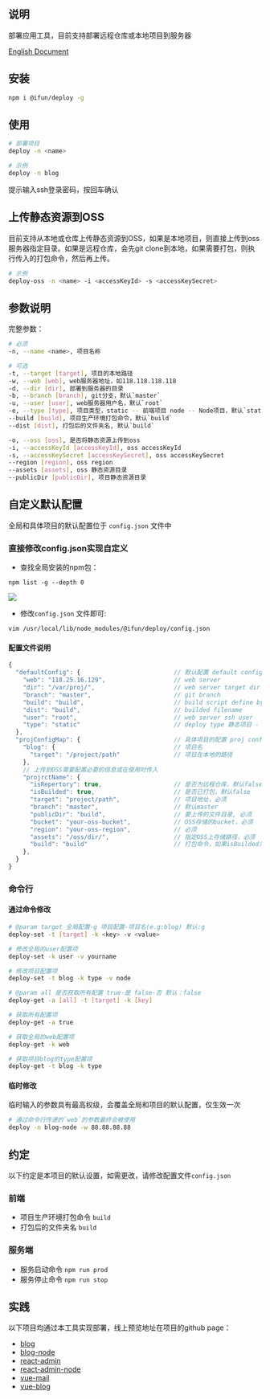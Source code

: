 ## 说明

部署应用工具，目前支持部署远程仓库或本地项目到服务器

[English Document](https://github.com/weihomechen/deploy-tool/blob/master/README-en.md)

## 安装

```sh
npm i @ifun/deploy -g
```

## 使用

```sh
# 部署项目
deploy -n <name>

# 示例
deploy -n blog
```

提示输入ssh登录密码，按回车确认

## 上传静态资源到OSS

目前支持从本地或仓库上传静态资源到OSS，如果是本地项目，则直接上传到oss服务器指定目录。如果是远程仓库，会先git clone到本地，如果需要打包，则执行传入的打包命令，然后再上传。

```sh
# 示例
deploy-oss -n <name> -i <accessKeyId> -s <accessKeySecret>
```

## 参数说明

完整参数： 

```sh
# 必须
-n, --name <name>, 项目名称

# 可选
-t, --target [target], 项目的本地路径
-w, --web [web], web服务器地址，如118.118.118.118
-d, --dir [dir], 部署到服务器的目录
-b, --branch [branch], git分支，默认`master`
-u, --user [user], web服务器用户名，默认`root`
-e, --type [type], 项目类型，static -- 前端项目 node -- Node项目，默认`static`
--build [build], 项目生产环境打包命令，默认`build`
--dist [dist], 打包后的文件夹名, 默认`build`

-o, --oss [oss], 是否将静态资源上传到oss
-i, --accessKeyId [accessKeyId], oss accessKeyId
-s, --accessKeySecret [accessKeySecret], oss accessKeySecret
--region [region], oss region
--assets [assets], oss 静态资源目录
--publicDir [publicDir], 项目静态资源目录
```

## 自定义默认配置

全局和具体项目的默认配置位于 `config.json` 文件中

### 直接修改config.json实现自定义

- 查找全局安装的npm包：

```
npm list -g --depth 0
```

![](https://rulifun.oss-cn-hangzhou.aliyuncs.com/static/image/WX20181011-135003%402x.png)

- 修改`config.json` 文件即可: 

```
vim /usr/local/lib/node_modules/@ifun/deploy/config.json
```

#### 配置文件说明

```js
{
  "defaultConfig": {                          // 默认配置 default config
    "web": "118.25.16.129",                   // web server
    "dir": "/var/proj/",                      // web server target dir
    "branch": "master",                       // git branch
    "build": "build",                         // build script define by package.json 
    "dist": "build",                          // builded filename
    "user": "root",                           // web server ssh user
    "type": "static"                          // deploy type 静态项目 - static node项目 - node
  },
  "projConfigMap": {                          // 具体项目的配置 proj config
    "blog": {                                 // 项目名
      "target": "/project/path"               // 项目在本地的路径
    },
    // 上传到OSS需要配置必要的信息或在使用时传入
    "projrctName": {
      "isRepertory": true,                    // 是否为远程仓库，默认false
      "isBuilded": true,                      // 是否已打包，默认false
      "target": "project/path",               // 项目地址，必须
      "branch": "master",                     // 默认master
      "publicDir": "build",                   // 要上传的文件目录, 必须
      "bucket": "your-oss-bucket",            // OSS存储的bucket，必须
      "region": "your-oss-region",            // 必须
      "assets": "/oss/dir/",                  // 指定OSS上存储路径，必须
      "build": "build"                        // 打包命令，如果isBuilded为false，则必须，会执行 npm run <build>
    },
  }
}
```


### 命令行

#### 通过命令修改

```sh
# @param target 全局配置-g 项目配置-项目名(e.g:blog) 默认:g
deploy-set -t [target] -k <key> -v <value>

# 修改全局的user配置项
deploy-set -k user -v yourname

# 修改项目配置项
deploy-set -t blog -k type -v node

# @param all 是否获取所有配置 true-是 false-否 默认：false
deploy-get -a [all] -t [target] -k [key]

# 获取所有配置项
deploy-get -a true

# 获取全局的web配置项
deploy-get -k web

# 获取项目blog的type配置项
deploy-get -t blog -k type

```

#### 临时修改

临时输入的参数具有最高权级，会覆盖全局和项目的默认配置，仅生效一次

```sh
# 通过命令行传递的`web`的参数最终会被使用
deploy -n blog-node -w 88.88.88.88 
```

## 约定

以下约定是本项目的默认设置，如需更改，请修改配置文件`config.json`

### 前端
- 项目生产环境打包命令 `build`
- 打包后的文件夹名 `build`

### 服务端
- 服务启动命令 `npm run prod`  
- 服务停止命令 `npm run stop`

## 实践

以下项目均通过本工具实现部署，线上预览地址在项目的github page：

- [blog](https://github.com/weihomechen/blog)
- [blog-node](https://github.com/weihomechen/blog-node)
- [react-admin](https://github.com/weihomechen/react-admin)
- [react-admin-node](https://github.com/weihomechen/react-admin-node)
- [vue-mail](https://github.com/weihomechen/vue-mail-front)
- [vue-blog](https://github.com/weihomechen/vue-blog)
